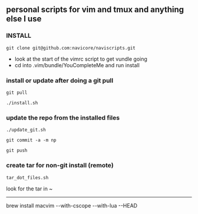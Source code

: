 personal scripts for vim and tmux and anything else I use
------------

### INSTALL

`git clone git@github.com:navicore/naviscripts.git`

* look at the start of the vimrc script to get vundle going
* cd into .vim/bundle/YouCompleteMe and run install


### install or update after doing a git pull

`git pull`

`./install.sh`

### update the repo from the installed files

`./update_git.sh`

`git commit -a -m np`

`git push`

### create tar for non-git install (remote)

`tar_dot_files.sh`

look for the tar in ~

--------
brew install macvim --with-cscope --with-lua --HEAD
